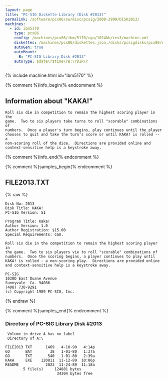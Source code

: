 ```yaml
---
layout: page
title: "PC-SIG Diskette Library (Disk #2013)"
permalink: /software/pcx86/sw/misc/pcsig/2000-2999/DISK2013/
machines:
  - id: ibm5170
    type: pcx86
    config: /machines/pcx86/ibm/5170/cga/1024kb/rev3/machine.xml
    diskettes: /machines/pcx86/diskettes.json,/disks/pcsigdisks/pcx86/diskettes.json
    autoGen: true
    autoMount:
      B: "PC-SIG Library Disk #2013"
    autoType: $date\r$time\rB:\rDIR\r
---
```


{% include machine.html id="ibm5170" %}

{% comment %}info_begin{% endcomment %}

## Information about "KAKA!"

    Roll six die in competition to remain the highest scoring player in the
    game.  Two to six players take turns to roll "scorable" combinations of
    numbers.  Once a player's turn begins, play continues until the player
    chooses to quit and take the turn's score or until KAKA! is rolled -- a
    non-scoring roll of the dice.  Directions are provided online and
    context-sensitive help is a keystroke away.
{% comment %}info_end{% endcomment %}

{% comment %}samples_begin{% endcomment %}

## FILE2013.TXT

{% raw %}
```
Disk No: 2013                                                           
Disk Title: KAKA!                                                       
PC-SIG Version: S1                                                      
                                                                        
Program Title: Kaka!                                                    
Author Version: 1.0                                                     
Author Registration: $15.00                                             
Special Requirements: CGA.                                  
                                                                        
Roll six die in the competition to remain the highest scoring player in 
the game.  Two to six players vie to roll "scorable" combinations of    
numbers.  Once the scoring begins, a player continues to play until     
KAKA! is rolled - a non-scoring play.  Directions are provided online   
and context-sensitive help is a keystroke away.                         
                                                                        
PC-SIG                                                                  
1030D East Duane Avenue                                                 
Sunnyvale  Ca. 94086                                                    
(408) 730-9291                                                          
(c) Copyright 1989 PC-SIG, Inc.                                         
```
{% endraw %}

{% comment %}samples_end{% endcomment %}

### Directory of PC-SIG Library Disk #2013

     Volume in drive A has no label
     Directory of A:\

    FILE2013 TXT      1469   4-10-90   4:14p
    GO       BAT        38   1-01-80   1:37a
    GO       TXT       540   1-01-80   2:39a
    KAKA     EXE    120811  11-12-89  10:06p
    README            2023  11-24-89  11:18a
            5 file(s)     124881 bytes
                           34304 bytes free
